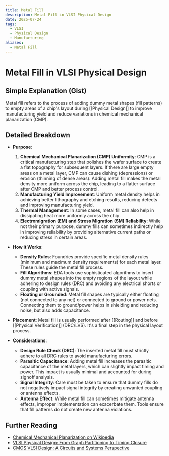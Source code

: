 ```yaml
---
title: Metal Fill
description: Metal Fill in VLSI Physical Design
date: 2025-07-24
tags:
  - VLSI
  - Physical Design
  - Manufacturing
aliases:
  - Metal Fill
---
```


# Metal Fill in VLSI Physical Design

## Simple Explanation (Gist)
Metal fill refers to the process of adding dummy metal shapes (fill patterns) to empty areas of a chip's layout during [[Physical Design]] to improve manufacturing yield and reduce variations in chemical mechanical planarization (CMP).

## Detailed Breakdown

*   **Purpose**: 
    1.  **Chemical Mechanical Planarization (CMP) Uniformity**: CMP is a critical manufacturing step that polishes the wafer surface to create a flat topography for subsequent layers. If there are large empty areas on a metal layer, CMP can cause dishing (depressions) or erosion (thinning of dense areas). Adding metal fill makes the metal density more uniform across the chip, leading to a flatter surface after CMP and better process control.
    2.  **Manufacturing Yield Improvement**: Uniform metal density helps in achieving better lithography and etching results, reducing defects and improving manufacturing yield.
    3.  **Thermal Management**: In some cases, metal fill can also help in dissipating heat more uniformly across the chip.
    4.  **Electromigration (EM) and Stress Migration (SM) Reliability**: While not their primary purpose, dummy fills can sometimes indirectly help in improving reliability by providing alternative current paths or reducing stress in certain areas.

*   **How it Works**: 
    *   **Density Rules**: Foundries provide specific metal density rules (minimum and maximum density requirements) for each metal layer. These rules guide the metal fill process.
    *   **Fill Algorithms**: EDA tools use sophisticated algorithms to insert dummy metal shapes into the empty regions of the layout while adhering to design rules (DRC) and avoiding any electrical shorts or coupling with active signals.
    *   **Floating or Grounded**: Metal fill shapes are typically either floating (not connected to any net) or connected to ground or power nets. Connecting them to ground/power helps in shielding and reducing noise, but also adds capacitance.

*   **Placement**: Metal fill is usually performed after [[Routing]] and before [[Physical Verification]] (DRC/LVS). It's a final step in the physical layout process.

*   **Considerations**: 
    *   **Design Rule Check (DRC)**: The inserted metal fill must strictly adhere to all DRC rules to avoid manufacturing errors.
    *   **Parasitic Capacitance**: Adding metal fill increases the parasitic capacitance of the metal layers, which can slightly impact timing and power. This impact is usually minimal and accounted for during signoff analysis.
    *   **Signal Integrity**: Care must be taken to ensure that dummy fills do not negatively impact signal integrity by creating unwanted coupling or antenna effects.
    *   **Antenna Effect**: While metal fill can sometimes mitigate antenna effects, improper implementation can exacerbate them. Tools ensure that fill patterns do not create new antenna violations.

## Further Reading

*   [Chemical Mechanical Planarization on Wikipedia](https://en.wikipedia.org/wiki/Chemical-mechanical_planarization)
*   [VLSI Physical Design: From Graph Partitioning to Timing Closure](https://www.amazon.com/VLSI-Physical-Design-Partitioning-Engineering/dp/0471721426)
*   [CMOS VLSI Design: A Circuits and Systems Perspective](https://www.amazon.com/CMOS-VLSI-Design-Circuits-Perspective/dp/0321547748)